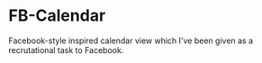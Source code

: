 FB-Calendar
===========

Facebook-style inspired calendar view which I've been given as a recrutational task to Facebook.
